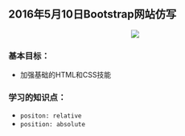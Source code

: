## 2016年5月10日Bootstrap网站仿写
<p align="center">
    <img src="http://ok7n02kz6.bkt.clouddn.com/FpQrsV_oXSt42hU3vasSDt1itpld.png"
</p>

### 基本目标：
- 加强基础的HTML和CSS技能

### 学习的知识点：
- `positon: relative`
- `position: absolute`
